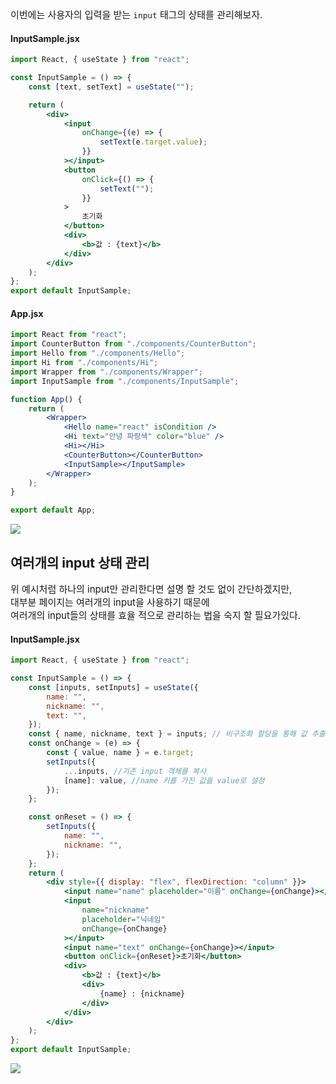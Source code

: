 <p style="font-size:15px">
  이번에는 사용자의 입력을 받는 <code>input</code> 태그의 상태를 관리해보자.
</p>

#### InputSample.jsx

```jsx
import React, { useState } from "react";

const InputSample = () => {
    const [text, setText] = useState("");

    return (
        <div>
            <input
                onChange={(e) => {
                    setText(e.target.value);
                }}
            ></input>
            <button
                onClick={() => {
                    setText("");
                }}
            >
                초기화
            </button>
            <div>
                <b>값 : {text}</b>
            </div>
        </div>
    );
};
export default InputSample;
```

#### App.jsx

```jsx
import React from "react";
import CounterButton from "./components/CounterButton";
import Hello from "./components/Hello";
import Hi from "./components/Hi";
import Wrapper from "./components/Wrapper";
import InputSample from "./components/InputSample";

function App() {
    return (
        <Wrapper>
            <Hello name="react" isCondition />
            <Hi text="안녕 파랑색" color="blue" />
            <Hi></Hi>
            <CounterButton></CounterButton>
            <InputSample></InputSample>
        </Wrapper>
    );
}

export default App;
```

![](https://velog.velcdn.com/images/artlogy/post/07216ec9-21dc-43cf-bd7d-fe3fb8781cdf/image.gif)

## 여러개의 input 상태 관리

<p style="font-size:15px">
	위 예시처럼 하나의 input만 관리한다면 설명 할 것도 없이 간단하겠지만,
  <br>대부분 페이지는 여러개의 input을 사용하기 때문에<br> 여러개의 input들의 상태를 효율 적으로 관리하는 법을 숙지 할 필요가있다.
</p>

#### InputSample.jsx

```jsx
import React, { useState } from "react";

const InputSample = () => {
    const [inputs, setInputs] = useState({
        name: "",
        nickname: "",
        text: "",
    });
    const { name, nickname, text } = inputs; // 비구조화 할당을 통해 값 추출
    const onChange = (e) => {
        const { value, name } = e.target;
        setInputs({
            ...inputs, //기존 input 객체를 복사
            [name]: value, //name 키를 가진 값을 value로 설정
        });
    };

    const onReset = () => {
        setInputs({
            name: "",
            nickname: "",
        });
    };
    return (
        <div style={{ display: "flex", flexDirection: "column" }}>
            <input name="name" placeholder="이름" onChange={onChange}></input>
            <input
                name="nickname"
                placeholder="닉네임"
                onChange={onChange}
            ></input>
            <input name="text" onChange={onChange}></input>
            <button onClick={onReset}>초기화</button>
            <div>
                <b>값 : {text}</b>
                <div>
                    {name} : {nickname}
                </div>
            </div>
        </div>
    );
};
export default InputSample;
```

![](https://velog.velcdn.com/images/artlogy/post/93ef9ea2-7b32-49cc-8cdb-84ba41729a00/image.png)
